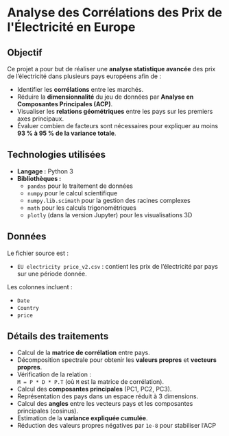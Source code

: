 # Analyse des Corrélations des Prix de l'Électricité en Europe

##  Objectif

Ce projet a pour but de réaliser une **analyse statistique avancée** des prix de l’électricité dans plusieurs pays européens afin de :
- Identifier les **corrélations** entre les marchés.
- Réduire la **dimensionnalité** du jeu de données par **Analyse en Composantes Principales (ACP)**.
- Visualiser les **relations géométriques** entre les pays sur les premiers axes principaux.
- Évaluer combien de facteurs sont nécessaires pour expliquer au moins **93 % à 95 % de la variance totale**.

##  Technologies utilisées

- **Langage :** Python 3
- **Bibliothèques :**
  - `pandas` pour le traitement de données
  - `numpy` pour le calcul scientifique
  - `numpy.lib.scimath` pour la gestion des racines complexes
  - `math` pour les calculs trigonométriques
  - `plotly` (dans la version Jupyter) pour les visualisations 3D

##  Données

Le fichier source est :
- `EU electricity price_v2.csv` : contient les prix de l’électricité par pays sur une période donnée.

Les colonnes incluent :
- `Date`
- `Country`
- `price`

##  Détails des traitements

- Calcul de la **matrice de corrélation** entre pays.
- Décomposition spectrale pour obtenir les **valeurs propres** et **vecteurs propres**.
- Vérification de la relation :  
  `M = P * D * P.T` (où `M` est la matrice de corrélation).
- Calcul des **composantes principales** (PC1, PC2, PC3).
- Représentation des pays dans un espace réduit à 3 dimensions.
- Calcul des **angles** entre les vecteurs pays et les composantes principales (cosinus).
- Estimation de la **variance expliquée cumulée**.
- Réduction des valeurs propres négatives par `1e-8` pour stabiliser l’ACP
